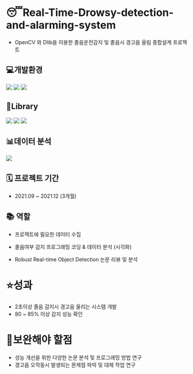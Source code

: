 # 😴Real-Time-Drowsy-detection-and-alarming-system
- OpenCV 와 Dlib을 이용한 졸음운전감지 및 졸음시 경고음 울림 종합설계 프로젝트

 ## 💻개발환경
<img src="https://img.shields.io/badge/Python-3776AB?style=for-the-badge&logo=Python&logoColor=white"> <img src="https://img.shields.io/badge/PyCharm-000000?style=for-the-badge&logo=PyCharm&logoColor=white"> 
 <img src="https://img.shields.io/badge/Jupyter-F37626?style=for-the-badge&logo=Jupyter&logoColor=white"> 


 ## 📖Library
<img src="https://img.shields.io/badge/OpenCV-5C3EE8?style=for-the-badge&logo=OpenCV&logoColor=white"> <img src="https://img.shields.io/badge/Dlib-008000?style=for-the-badge&logo=Dlib&logoColor=white"> <img src="https://img.shields.io/badge/NumPy-013243?style=for-the-badge&logo=NumPy&logoColor=white">
 
 ## 📊데이터 분석
 <img src="https://img.shields.io/badge/Microsoft Excel-217346?style=for-the-badge&logo=Microsoft Excel&logoColor=white">


## 🗓️ 프로젝트 기간
- 2021.09 ~ 2021.12 (3개월)

## 📚 역할
- 프로젝트에 필요한 데이터 수집

- 졸음여부 감지 프로그래밍 코딩 & 데이터 분석 (시각화)

- Robust Real-time Object Detection 논문 리뷰 및 분석

# ⭐성과
 - 2초이상 졸음 감지시 경고음 울리는 시스템 개발
 - 80 ~ 85% 이상 감지 성능 확인

# 🔖보완해야 할점
 - 성능 개선을 위한 다양한 논문 분석 및 프로그래밍 방법 연구
 - 경고음 오작동시 발생되는 문제점 파악 및 대체 작업 연구
